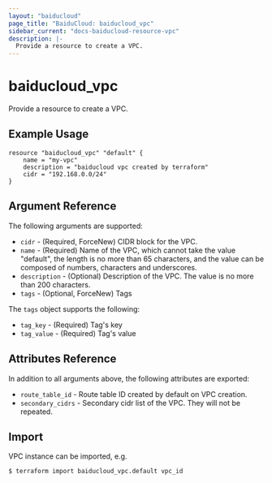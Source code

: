 ```yaml
---
layout: "baiducloud"
page_title: "BaiduCloud: baiducloud_vpc"
sidebar_current: "docs-baiducloud-resource-vpc"
description: |-
  Provide a resource to create a VPC.
---
```


# baiducloud_vpc

Provide a resource to create a VPC.

## Example Usage

```hcl
resource "baiducloud_vpc" "default" {
    name = "my-vpc"
    description = "baiducloud vpc created by terraform"
	cidr = "192.168.0.0/24"
}
```

## Argument Reference

The following arguments are supported:

* `cidr` - (Required, ForceNew) CIDR block for the VPC.
* `name` - (Required) Name of the VPC, which cannot take the value "default", the length is no more than 65 characters, and the value can be composed of numbers, characters and underscores.
* `description` - (Optional) Description of the VPC. The value is no more than 200 characters.
* `tags` - (Optional, ForceNew) Tags

The `tags` object supports the following:

* `tag_key` - (Required) Tag's key
* `tag_value` - (Required) Tag's value

## Attributes Reference

In addition to all arguments above, the following attributes are exported:

* `route_table_id` - Route table ID created by default on VPC creation.
* `secondary_cidrs` - Secondary cidr list of the VPC. They will not be repeated.


## Import

VPC instance can be imported, e.g.

```hcl
$ terraform import baiducloud_vpc.default vpc_id
```

